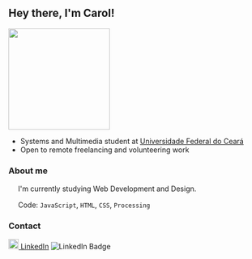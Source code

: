 ## Hey there, I'm Carol!

<img src="https://github.com/carolrolis/carolrolis/assets/126017853/0957bfc7-196b-4bc4-8978-42318c2f7aad" width="200">

* Systems and Multimedia student at [Universidade Federal do Ceará](https://ufc.br)
* Open to remote freelancing and volunteering work

### About me
<img src="https://github.com/carolrolis/carolrolis/assets/126017853/26a6faed-db1f-42d5-b43d-2a7ee1b2e219" width="15"> I'm currently studying Web Development and Design.
<img src="https://github.com/carolrolis/carolrolis/assets/126017853/26a6faed-db1f-42d5-b43d-2a7ee1b2e219" width="15">

<img src="https://github.com/carolrolis/carolrolis/assets/126017853/26a6faed-db1f-42d5-b43d-2a7ee1b2e219" width="15"> Code: `JavaScript`, `HTML`, `CSS`, `Processing`
<img src="https://github.com/carolrolis/carolrolis/assets/126017853/26a6faed-db1f-42d5-b43d-2a7ee1b2e219" width="15">

### Contact
 <a href="https://www.linkedin.com/in/ana-carolina-de-sousa-furtado/" rel="nofollow noreferrer"><img src="https://github.com/carolrolis/carolrolis/assets/126017853/1454e149-713f-4ee1-aa27-17f7be206a19" alt="linkedin" width="20"> LinkedIn</a>
<img src="https://camo.githubusercontent.com/77eccce1b74a9dccf1a0a6cee4225aeed329fffcf84edc7df93f2628f7bb4b8c/68747470733a2f2f696d672e736869656c64732e696f2f62616467652f2d4769667425323045677775656e752532302d626c75653f7374796c653d706c6173746963266c6162656c436f6c6f723d626c7565266c6f676f3d4c696e6b6564496e266c696e6b3d68747470733a2f2f6c696e6b6564696e2e636f6d2f696e2f65677775656e7567696674" alt="LinkedIn Badge" data-canonical-src="https://img.shields.io/badge/-Gift%20Egwuenu%20-blue?style=plastic&amp;labelColor=blue&amp;logo=LinkedIn&amp;link=https://www.linkedin.com/in/ana-carolina-de-sousa-furtado/" style="max-width: 100%;">
